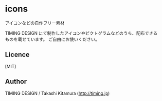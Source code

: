 # icons
アイコンなどの自作フリー素材

TIMING DESIGN
にて制作したアイコンやピクトグラムなどのうち、配布できるものを載せています。
ご自由にお使いください。

## Licence
[MIT]


## Author
TIMING DESIGN / Takashi Kitamura 
(http://timing.jp)
